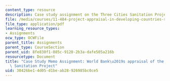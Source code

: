 ```yaml
---
content_type: resource
description: Case study assignment on the Three Cities Sanitation Project in Vietnam.
file: /media/courses/11-484-project-appraisal-in-developing-countries-spring-2005/30426be14d05d1beab28926985bc0ce5_case_study_memo.pdf
file_type: application/pdf
learning_resource_types:
- Assignments
ocw_type: OCWFile
parent_title: Assignments
parent_type: CourseSection
parent_uid: 8fe830f1-085c-9120-2b3a-dafe505a216b
resourcetype: Document
title: "Case Study Memo Assignment: World Bank\u2019s appraisal of the Three Cities\
  \ Sanitation Project"
uid: 30426be1-4d05-d1be-ab28-926985bc0ce5
---
```


